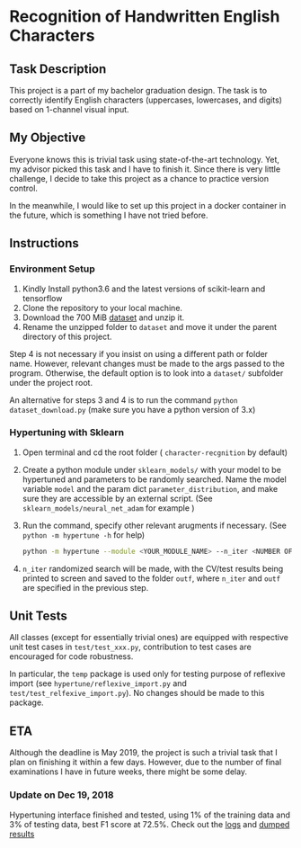 # Recognition of Handwritten English Characters

## Task Description

This project is a part of my bachelor graduation design. The task is to correctly identify English characters (uppercases, lowercases, and digits) based on 1-channel visual input. 

## My Objective

Everyone knows this is trivial task using state-of-the-art technology. Yet, my advisor picked this task and I have to finish it. Since there is very little challenge, I decide to take this project as a chance to practice version control.

In the meanwhile, I would like to set up this project in a docker container in the future, which is something I have not tried before.

## Instructions

### Environment Setup

1. Kindly Install python3.6 and the latest versions of scikit-learn and tensorflow
2. Clone the repository to your local machine.
3. Download the 700 MiB [dataset](http://www.itl.nist.gov/iaui/vip/cs_links/EMNIST/matlab.zip) and unzip it.
4. Rename the unzipped folder to `dataset` and move it under the parent directory of this project.

Step 4 is not necessary if you insist on using a different path or folder name. However, relevant changes must be made to the args passed to the program. Otherwise, the default option is to look into a `dataset/` subfolder under the project root.

An alternative for steps 3 and 4 is to run the command `python dataset_download.py` (make sure you have a python version of 3.x)

### Hypertuning with Sklearn

1. Open terminal and cd the root folder ( `character-recgnition` by default)

2. Create a python module under `sklearn_models/` with your model to be hypertuned and parameters to be randomly searched. Name the model variable `model` and the param dict `parameter_distribution`, and make sure they are accessible by an external script. (See `sklearn_models/neural_net_adam` for example )

3. Run the command, specify other relevant arugments if necessary. (See `python -m hypertune -h` for help)

   ```bash
   python -m hypertune --module <YOUR_MODULE_NAME> --n_iter <NUMBER OF SEARCH ITERATIONS> --cv <NUMBER OF CV FOLDS> --outf <FOLDER FOR DUMPING RESULTS>
   ```

4. `n_iter` randomized search will be made, with the CV/test results being printed to screen and saved to the folder `outf`, where `n_iter` and `outf` are specified in the previous step.

## Unit Tests

All classes (except for essentially trivial ones) are equipped with respective unit test cases in `test/test_xxx.py`, contribution to test cases are encouraged for code robustness.

In particular, the `temp` package is used only for testing purpose of reflexive import (see `hypertune/reflexive_import.py` and `test/test_relfexive_import.py`). No changes should be made to this package.

## ETA

Although the deadline is May 2019, the project is such a trivial task that I plan on finishing it within a few days. However, due to the number of final examinations I have in future weeks, there might be some delay. 

### Update on Dec 19, 2018

Hypertuning interface finished and tested, using 1% of the training data and 3% of testing data, best F1 score at 72.5%. Check out the [logs](https://www.floydhub.com/wish1104/projects/character-recognition/7) and [dumped results](https://www.floydhub.com/wish1104/projects/character-recognition/7/output)

